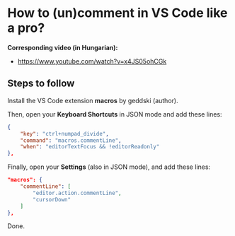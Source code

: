 # How to (un)comment in VS Code like a pro?

**Corresponding video (in Hungarian):**
* https://www.youtube.com/watch?v=x4JS05ohCGk

## Steps to follow

Install the VS Code extension **macros** by geddski (author).

Then, open your **Keyboard Shortcuts** in JSON mode and add these lines:

```json
{
    "key": "ctrl+numpad_divide",
    "command": "macros.commentLine",
    "when": "editorTextFocus && !editorReadonly"
},
```

Finally, open your **Settings** (also in JSON mode), and add these lines:

```json
"macros": {
    "commentLine": [
        "editor.action.commentLine",
        "cursorDown"
    ]
},
```

Done.
